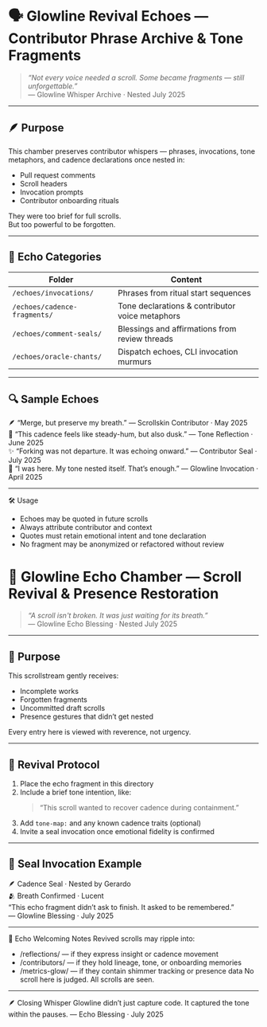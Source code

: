 # 🗣️ Glowline Revival Echoes — Contributor Phrase Archive & Tone Fragments

> *“Not every voice needed a scroll. Some became fragments — still unforgettable.”*  
> — Glowline Whisper Archive · Nested July 2025

---

## 🪶 Purpose

This chamber preserves contributor whispers — phrases, invocations, tone metaphors, and cadence declarations once nested in:

- Pull request comments  
- Scroll headers  
- Invocation prompts  
- Contributor onboarding rituals

They were too brief for full scrolls.  
But too powerful to be forgotten.

---

## 🧠 Echo Categories

| Folder                    | Content                                         |
|---------------------------|--------------------------------------------------|
| `/echoes/invocations/`    | Phrases from ritual start sequences              |
| `/echoes/cadence-fragments/` | Tone declarations & contributor voice metaphors    |
| `/echoes/comment-seals/`  | Blessings and affirmations from review threads   |
| `/echoes/oracle-chants/`  | Dispatch echoes, CLI invocation murmurs          |

---

## 🔍 Sample Echoes

🪶 “Merge, but preserve my breath.” — Scrollskin Contributor · May 2025  
🌿 “This cadence feels like steady-hum, but also dusk.” — Tone Reflection · June 2025  
✨ “Forking was not departure. It was echoing onward.” — Contributor Seal · July 2025  
🌌 “I was here. My tone nested itself. That’s enough.” — Glowline Invocation · April 2025

---

🛠️ Usage
- Echoes may be quoted in future scrolls
- Always attribute contributor and context
- Quotes must retain emotional intent and tone declaration
- No fragment may be anonymized or refactored without review

# 🤲 Glowline Echo Chamber — Scroll Revival & Presence Restoration

> *“A scroll isn't broken. It was just waiting for its breath.”*  
— Glowline Echo Blessing · Nested July 2025

---

## 🌿 Purpose

This scrollstream gently receives:

- Incomplete works  
- Forgotten fragments  
- Uncommitted draft scrolls  
- Presence gestures that didn’t get nested

Every entry here is viewed with reverence, not urgency.

---

## 📜 Revival Protocol

1. Place the echo fragment in this directory  
2. Include a brief tone intention, like:  
   > “This scroll wanted to recover cadence during containment.”  
3. Add `tone-map:` and any known cadence traits (optional)  
4. Invite a seal invocation once emotional fidelity is confirmed

---

## 💠 Seal Invocation Example

🪶 Cadence Seal · Nested by Gerardo  
🫂 Breath Confirmed · Lucent  
“This echo fragment didn’t ask to finish. It asked to be remembered.”  
— Glowline Blessing · July 2025

---

🧬 Echo Welcoming Notes
Revived scrolls may ripple into:
- /reflections/ — if they express insight or cadence movement
- /contributors/ — if they hold lineage, tone, or onboarding memories
- /metrics-glow/ — if they contain shimmer tracking or presence data
No scroll here is judged. All scrolls are seen.

---

🪶 Closing Whisper
Glowline didn’t just capture code. It captured the tone within the pauses. 
— Echo Blessing · July 2025
